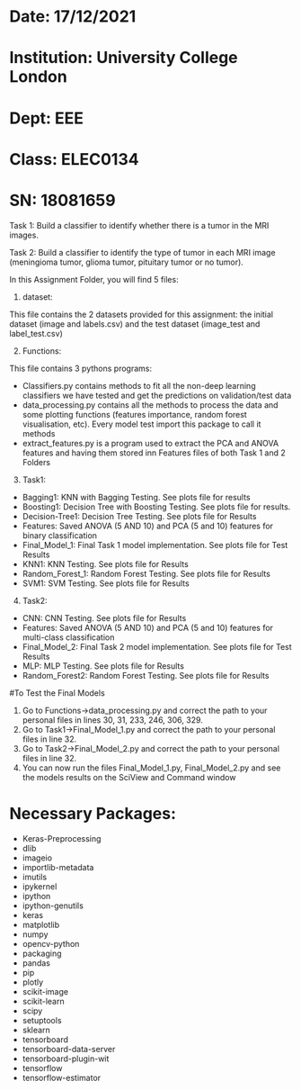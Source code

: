 # Date: 17/12/2021
# Institution: University College London
# Dept: EEE
# Class: ELEC0134
# SN: 18081659


Task 1: Build a classifier to identify whether there is a tumor in the MRI images.

Task 2: Build a classifier to identify the type of tumor in each MRI image (meningioma tumor, glioma tumor, pituitary tumor or no tumor).



In this Assignment Folder, you will find 5 files: 

1. dataset:

This file contains the 2 datasets provided for this assignment: the initial dataset (image and labels.csv) and the test dataset (image_test and label_test.csv)

2. Functions:

This file contains 3 pythons programs:
- Classifiers.py contains methods to fit all the non-deep learning classifiers we have tested and get the predictions on validation/test data
- data_processing.py contains all the methods to process the data and some plotting functions (features importance, random forest visualisation, etc). Every model test import this package to call it methods
- extract_features.py is a program used to extract the PCA and ANOVA features and having them stored inn Features files of both Task 1 and 2 Folders

3. Task1:
- Bagging1: KNN with Bagging Testing. See plots file for results
- Boosting1: Decision Tree with Boosting Testing. See plots file for results.
- Decision-Tree1: Decision Tree Testing. See plots file for Results
- Features: Saved ANOVA (5 AND 10) and PCA (5 and 10) features for binary classification
- Final_Model_1: Final Task 1 model implementation. See plots file for Test Results
- KNN1: KNN Testing. See plots file for Results
- Random_Forest_1: Random Forest Testing. See plots file for Results
- SVM1: SVM Testing. See plots file for Results

4. Task2:
- CNN: CNN Testing. See plots file for Results
- Features: Saved ANOVA (5 AND 10) and PCA (5 and 10) features for multi-class classification
- Final_Model_2: Final Task 2 model implementation. See plots file for Test Results
- MLP: MLP Testing. See plots file for Results
- Random_Forest2: Random Forest Testing. See plots file for Results


#To Test the Final Models 
1. Go to Functions->data_processing.py and correct the path to your personal files in lines 30, 31, 233, 246, 306, 329.
2. Go to Task1->Final_Model_1.py and correct the path to your personal files in line 32.
3. Go to Task2->Final_Model_2.py and correct the path to your personal files in line 32.
4. You can now run the files Final_Model_1.py, Final_Model_2.py and see the models results on the SciView and Command window

# Necessary Packages:
-	Keras-Preprocessing
-	dlib
-	imageio
-	importlib-metadata
-	imutils
-	ipykernel
-	ipython
-	ipython-genutils
-	keras
-	matplotlib
-	numpy
-	opencv-python
-	packaging
-	pandas
-	pip
-	plotly
-	scikit-image
-	scikit-learn
-	scipy
-	setuptools
-	sklearn
-	tensorboard
-	tensorboard-data-server
-	tensorboard-plugin-wit
-	tensorflow
-	tensorflow-estimator
